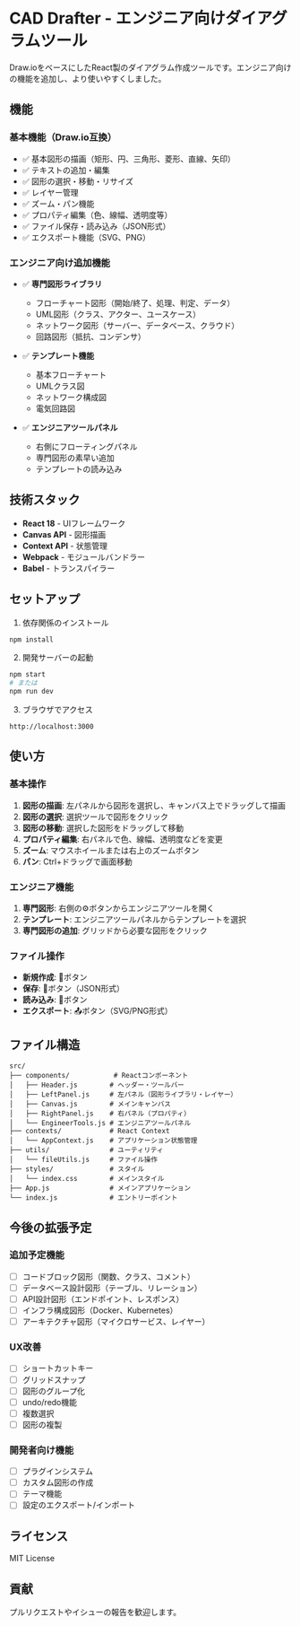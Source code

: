 # CAD Drafter - エンジニア向けダイアグラムツール

Draw.ioをベースにしたReact製のダイアグラム作成ツールです。エンジニア向けの機能を追加し、より使いやすくしました。

## 機能

### 基本機能（Draw.io互換）
- ✅ 基本図形の描画（矩形、円、三角形、菱形、直線、矢印）
- ✅ テキストの追加・編集
- ✅ 図形の選択・移動・リサイズ
- ✅ レイヤー管理
- ✅ ズーム・パン機能
- ✅ プロパティ編集（色、線幅、透明度等）
- ✅ ファイル保存・読み込み（JSON形式）
- ✅ エクスポート機能（SVG、PNG）

### エンジニア向け追加機能
- ✅ **専門図形ライブラリ**
  - フローチャート図形（開始/終了、処理、判定、データ）
  - UML図形（クラス、アクター、ユースケース）
  - ネットワーク図形（サーバー、データベース、クラウド）
  - 回路図形（抵抗、コンデンサ）

- ✅ **テンプレート機能**
  - 基本フローチャート
  - UMLクラス図
  - ネットワーク構成図
  - 電気回路図

- ✅ **エンジニアツールパネル**
  - 右側にフローティングパネル
  - 専門図形の素早い追加
  - テンプレートの読み込み

## 技術スタック

- **React 18** - UIフレームワーク
- **Canvas API** - 図形描画
- **Context API** - 状態管理
- **Webpack** - モジュールバンドラー
- **Babel** - トランスパイラー

## セットアップ

1. 依存関係のインストール
```bash
npm install
```

2. 開発サーバーの起動
```bash
npm start
# または
npm run dev
```

3. ブラウザでアクセス
```
http://localhost:3000
```

## 使い方

### 基本操作
1. **図形の描画**: 左パネルから図形を選択し、キャンバス上でドラッグして描画
2. **図形の選択**: 選択ツールで図形をクリック
3. **図形の移動**: 選択した図形をドラッグして移動
4. **プロパティ編集**: 右パネルで色、線幅、透明度などを変更
5. **ズーム**: マウスホイールまたは右上のズームボタン
6. **パン**: Ctrl+ドラッグで画面移動

### エンジニア機能
1. **専門図形**: 右側の⚙️ボタンからエンジニアツールを開く
2. **テンプレート**: エンジニアツールパネルからテンプレートを選択
3. **専門図形の追加**: グリッドから必要な図形をクリック

### ファイル操作
- **新規作成**: 📄ボタン
- **保存**: 💾ボタン（JSON形式）
- **読み込み**: 📁ボタン
- **エクスポート**: 📤ボタン（SVG/PNG形式）

## ファイル構造

```
src/
├── components/           # Reactコンポーネント
│   ├── Header.js        # ヘッダー・ツールバー
│   ├── LeftPanel.js     # 左パネル（図形ライブラリ・レイヤー）
│   ├── Canvas.js        # メインキャンバス
│   ├── RightPanel.js    # 右パネル（プロパティ）
│   └── EngineerTools.js # エンジニアツールパネル
├── contexts/            # React Context
│   └── AppContext.js    # アプリケーション状態管理
├── utils/               # ユーティリティ
│   └── fileUtils.js     # ファイル操作
├── styles/              # スタイル
│   └── index.css        # メインスタイル
├── App.js               # メインアプリケーション
└── index.js             # エントリーポイント
```

## 今後の拡張予定

### 追加予定機能
- [ ] コードブロック図形（関数、クラス、コメント）
- [ ] データベース設計図形（テーブル、リレーション）
- [ ] API設計図形（エンドポイント、レスポンス）
- [ ] インフラ構成図形（Docker、Kubernetes）
- [ ] アーキテクチャ図形（マイクロサービス、レイヤー）

### UX改善
- [ ] ショートカットキー
- [ ] グリッドスナップ
- [ ] 図形のグループ化
- [ ] undo/redo機能
- [ ] 複数選択
- [ ] 図形の複製

### 開発者向け機能
- [ ] プラグインシステム
- [ ] カスタム図形の作成
- [ ] テーマ機能
- [ ] 設定のエクスポート/インポート

## ライセンス

MIT License

## 貢献

プルリクエストやイシューの報告を歓迎します。